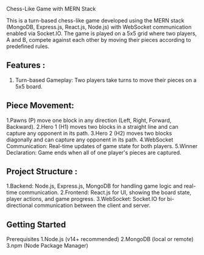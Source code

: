 Chess-Like Game with MERN Stack

This is a turn-based chess-like game developed using the MERN stack (MongoDB, Express.js, React.js, Node.js) with WebSocket communication enabled via Socket.IO. The game is played on a 5x5 grid where two players, A and B, compete against each other by moving their pieces according to predefined rules.

Features : 
--------------
1. Turn-based Gameplay: Two players take turns to move their pieces on a 5x5 board.

Piece Movement:
------------------
1.Pawns (P) move one block in any direction (Left, Right, Forward, Backward).
2.Hero 1 (H1) moves two blocks in a straight line and can capture any opponent in its path.
3.Hero 2 (H2) moves two blocks diagonally and can capture any opponent in its path.
4.WebSocket Communication: Real-time updates of game state for both players.
5.Winner Declaration: Game ends when all of one player's pieces are captured.

Project Structure : 
------------------------
1.Backend: Node.js, Express.js, MongoDB for handling game logic and real-time communication.
2.Frontend: React.js for UI, showing the board state, player actions, and game progress.
3.WebSocket: Socket.IO for bi-directional communication between the client and server.

Getting Started
------------------------
Prerequisites
1.Node.js (v14+ recommended)
2.MongoDB (local or remote)
3.npm (Node Package Manager)
